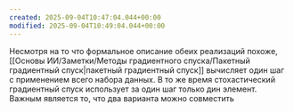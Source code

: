 ```yaml
---
created: 2025-09-04T10:47:04.044+00:00
modified: 2025-09-04T10:49:04.044+00:00
---
```

Несмотря на то что формальное описание обеих реализаций похоже, [[Основы ИИ/Заметки/Методы градиентного спуска/Пакетный градиентный спуск|пакетный градиентный спуск]] вычисляет один шаг с применением всего набора данных. В то же время стохастический градиентный спуск использует за один шаг только дин элемент. Важным является то, что два варианта можно совместить